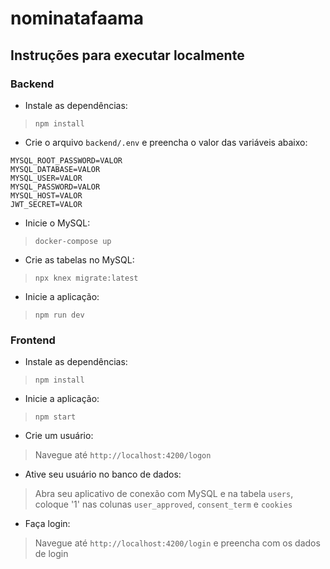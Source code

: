 # nominatafaama

## Instruções para executar localmente

### Backend

- Instale as dependências: 
> `npm install`

- Crie o arquivo `backend/.env` e preencha o valor das variáveis abaixo:
```shell
MYSQL_ROOT_PASSWORD=VALOR
MYSQL_DATABASE=VALOR
MYSQL_USER=VALOR
MYSQL_PASSWORD=VALOR
MYSQL_HOST=VALOR
JWT_SECRET=VALOR
```

- Inicie o MySQL:
> `docker-compose up`

- Crie as tabelas no MySQL:
> `npx knex migrate:latest`

- Inicie a aplicação:
> `npm run dev`

### Frontend

- Instale as dependências:
> `npm install`

- Inicie a aplicação:
> `npm start`

- Crie um usuário:
> Navegue até `http://localhost:4200/logon`

- Ative seu usuário no banco de dados:
> Abra seu aplicativo de conexão com MySQL e na tabela `users`, coloque '1' nas colunas `user_approved`, `consent_term` e `cookies`

- Faça login:
> Navegue até `http://localhost:4200/login` e preencha com os dados de login